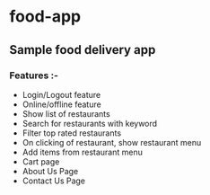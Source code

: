# food-app

## Sample food delivery app

### Features :-

- Login/Logout feature
- Online/offline feature
- Show list of restaurants
- Search for restaurants with keyword
- Filter top rated restaurants
- On clicking of restaurant, show restaurant menu
- Add items from restaurant menu
- Cart page
- About Us Page
- Contact Us Page
